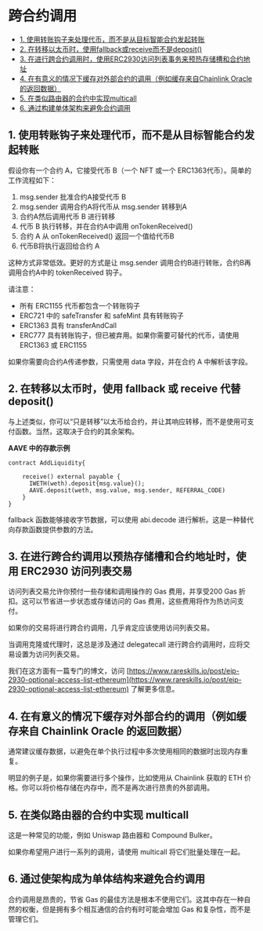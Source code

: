 # 跨合约调用

- [1. 使用转账钩子来处理代币，而不是从目标智能合约发起转账](#1-使用转账钩子来处理代币而不是从目标智能合约发起转账)
- [2. 在转移以太币时，使用fallback或receive而不是deposit()](#2-在转移以太币时使用-fallback-或-receive-代替-deposit)
- [3. 在进行跨合约调用时，使用ERC2930访问列表事务来预热存储槽和合约地址](#3-在进行跨合约调用以预热存储槽和合约地址时使用-erc2930-访问列表交易)
- [4. 在有意义的情况下缓存对外部合约的调用（例如缓存来自Chainlink Oracle的返回数据）](#4-在有意义的情况下缓存对外部合约的调用例如缓存来自-chainlink-oracle-的返回数据)
- [5. 在类似路由器的合约中实现multicall](#5-在类似路由器的合约中实现-multicall)
- [6. 通过构建单体架构来避免合约调用](#6-通过使架构成为单体结构来避免合约调用)


## 1. 使用转账钩子来处理代币，而不是从目标智能合约发起转账

假设你有一个合约 A，它接受代币 B（一个 NFT 或一个 ERC1363代币）。简单的工作流程如下：

1. msg.sender 批准合约A接受代币 B
2. msg.sender 调用合约A将代币从 msg.sender 转移到A
3. 合约A然后调用代币 B 进行转移
4. 代币 B 执行转移，并在合约A中调用 onTokenReceived()
5. 合约 A 从 onTokenReceived() 返回一个值给代币B
6. 代币B将执行返回给合约 A

这种方式非常低效。更好的方式是让 msg.sender 调用合约B进行转账，合约B再调用合约A中的 tokenReceived 钩子。

请注意：

- 所有 ERC1155 代币都包含一个转账钩子
- ERC721 中的 safeTransfer 和 safeMint 具有转账钩子
- ERC1363 具有 transferAndCall
- ERC777 具有转账钩子，但已被弃用。如果你需要可替代的代币，请使用 ERC1363 或 ERC1155

如果你需要向合约A传递参数，只需使用 data 字段，并在合约 A 中解析该字段。

## 2. 在转移以太币时，使用 fallback 或 receive 代替 deposit()

与上述类似，你可以“只是转移”以太币给合约，并让其响应转移，而不是使用可支付函数。当然，这取决于合约的其余架构。

**AAVE 中的存款示例**

```
contract AddLiquidity{

    receive() external payable {
      IWETH(weth).deposit{msg.value}();
      AAVE.deposit(weth, msg.value, msg.sender, REFERRAL_CODE)
    }
}
```

fallback 函数能够接收字节数据，可以使用 abi.decode 进行解析。这是一种替代向存款函数提供参数的方法。

## 3. 在进行跨合约调用以预热存储槽和合约地址时，使用 ERC2930 访问列表交易

访问列表交易允许你预付一些存储和调用操作的 Gas 费用，并享受200 Gas 折扣。这可以节省进一步状态或存储访问的 Gas 费用，这些费用将作为热访问支付。

如果你的交易将进行跨合约调用，几乎肯定应该使用访问列表交易。

当调用克隆或代理时，这总是涉及通过 delegatecall 进行跨合约调用时，应将交易设置为访问列表交易。

我们在这方面有一篇专门的博文，访问 [https://www.rareskills.io/post/eip-2930-optional-access-list-ethereum](https://www.rareskills.io/post/eip-2930-optional-access-list-ethereum) 了解更多信息。

## 4. 在有意义的情况下缓存对外部合约的调用（例如缓存来自 Chainlink Oracle 的返回数据）

通常建议缓存数据，以避免在单个执行过程中多次使用相同的数据时出现内存重复。

明显的例子是，如果你需要进行多个操作，比如使用从 Chainlink 获取的 ETH 价格。你可以将价格存储在内存中，而不是再次进行昂贵的外部调用。

## 5. 在类似路由器的合约中实现 multicall

这是一种常见的功能，例如 Uniswap 路由器和 Compound Bulker。

如果你希望用户进行一系列的调用，请使用 multicall 将它们批量处理在一起。

## 6. 通过使架构成为单体结构来避免合约调用

合约调用是昂贵的，节省 Gas 的最佳方法是根本不使用它们。这其中存在一种自然的权衡，但是拥有多个相互通信的合约有时可能会增加 Gas 和复杂性，而不是管理它们。